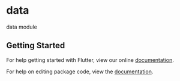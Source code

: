 # data

data module

## Getting Started

For help getting started with Flutter, view our online [documentation](https://flutter.io/).

For help on editing package code, view the [documentation](https://flutter.io/developing-packages/).
